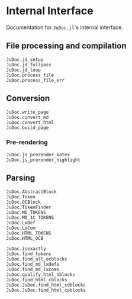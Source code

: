 # Internal Interface

Documentation for `JuDoc.jl`'s internal interface.

## File processing and compilation

```@docs
JuDoc.jd_setup
JuDoc.jd_fullpass
JuDoc.jd_loop
JuDoc.process_file
JuDoc.process_file_err
```

## Conversion

```@docs
JuDoc.write_page
JuDoc.convert_md
JuDoc.convert_html
JuDoc.build_page
```

### Pre-rendering

```@docs
JuDoc.js_prerender_katex
JuDoc.js_prerender_highlight
```

## Parsing

```@docs
JuDoc.AbstractBlock
JuDoc.Token
JuDoc.OCBlock
JuDoc.TokenFinder
JuDoc.MD_TOKENS
JuDoc.MD_1C_TOKENS
JuDoc.LxDef
JuDoc.LxCom
JuDoc.HTML_TOKENS
JuDoc.HTML_OCB
```

```@docs
JuDoc.isexactly
JuDoc.find_tokens
JuDoc.find_all_ocblocks
JuDoc.find_md_lxdefs
JuDoc.find_md_lxcoms
JuDoc.qualify_html_hblocks
JuDoc.find_html_cblocks
JuDoc.JuDoc.find_html_cdblocks
JuDoc.JuDoc.find_html_cpblocks
```
